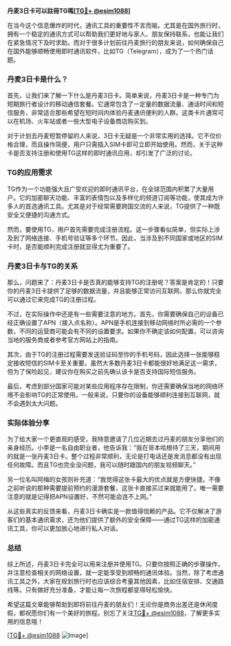 **丹麦3日卡可以註冊TG嗎[[TG💪+ @esim1088](https://t.me/s/esim1088)]**

在当今这个信息爆炸的时代，通讯工具的重要性不言而喻。尤其是在国外旅行时，拥有一个稳定的通讯方式可以帮助我们更好地与家人、朋友保持联系，也能让我们在紧急情况下及时求助。而对于很多计划前往丹麦旅行的朋友来说，如何确保自己在国外能够顺畅使用即时通讯软件，比如TG（Telegram），成为了一个热门话题。

### 丹麦3日卡是什么？

首先，让我们来了解一下什么是丹麦3日卡。简单来说，丹麦3日卡是一种专门为短期旅行者设计的移动通信套餐。它通常包含了一定量的数据流量、通话时间和短信服务，非常适合那些希望在短时间内体验丹麦通讯便利的人群。这类卡片通常可以在机场、火车站或者一些大型电子设备商店购买到。

对于计划去丹麦短暂停留的人来说，3日卡无疑是一个非常实用的选择。它不仅价格合理，而且操作简便，用户只需插入SIM卡即可立即开始使用。然而，关于这种卡是否支持注册和使用TG这样的即时通讯应用，却引发了广泛的讨论。

### TG的应用需求

TG作为一个功能强大且广受欢迎的即时通讯平台，在全球范围内积累了大量用户。它的加密聊天功能、丰富的表情包以及多样化的频道订阅等功能，使其成为许多人的首选通讯工具。尤其是对于经常需要跨国交流的人来说，TG提供了一种既安全又便捷的沟通方式。

然而，要使用TG，用户首先需要完成注册流程。这一步骤看似简单，但实际上涉及到了网络连接、手机号验证等多个环节。因此，当涉及到不同国家或地区的SIM卡时，是否能顺利完成注册就显得尤为重要了。

### 丹麦3日卡与TG的关系

那么，问题来了：丹麦3日卡是否真的能够支持TG的注册呢？答案是肯定的！只要你的丹麦3日卡提供了足够的数据流量，并且能够正常访问互联网，那么你就完全可以通过它来完成TG的注册过程。

不过，在实际操作中还是有一些需要注意的地方。首先，你需要确保自己的设备已经正确设置了APN（接入点名称）。APN是手机连接到移动网络时所必需的一个参数，不同的运营商可能会有不同的设置要求。如果你不确定该如何配置，可以咨询当地的服务商或者参考官方网站上的指南。

其次，由于TG的注册过程需要发送验证码至你的手机号码，因此选择一张能够稳定接收短信的SIM卡至关重要。虽然大多数丹麦3日卡都能很好地满足这一需求，但为了保险起见，建议你在购买之前先确认该卡是否支持国际短信服务。

最后，考虑到部分国家可能对某些应用程序存在限制，你还需要确保当地的网络环境不会影响TG的正常使用。一般来说，只要你的设备能够顺利连接到互联网，就不会遇到太大问题。

### 实际体验分享

为了给大家一个更直观的感受，我特意邀请了几位近期去过丹麦的朋友分享他们的亲身经历。小李是一名自由职业者，他告诉我：“我在哥本哈根待了三天，期间用的就是一张丹麦3日卡。整个过程非常顺利，无论是打电话还是发消息都没有出现任何故障。而且TG也完全没问题，我可以随时跟国内的朋友视频聊天。”

另一位名叫阿梅的女孩则补充道：“我觉得这张卡最大的优点就是方便快捷。不像之前听说的那种需要提前预约的漫游套餐，这张卡直接买过来就能用了。唯一需要注意的就是记得把APN设置好，不然可能会连不上网。”

从这些真实的反馈来看，丹麦3日卡确实是一款值得信赖的产品。它不仅解决了游客们的基本通讯需求，还为他们提供了额外的安全保障——通过TG这样的加密通讯工具，你可以更加放心地进行私人对话。

### 总结

综上所述，丹麦3日卡完全可以用来注册并使用TG。只要你按照正确的步骤操作，并注意检查相关的网络设置，就一定能享受到顺畅的通讯体验。当然，除了考虑通讯工具之外，大家在规划旅行时也应该综合考量其他因素，比如住宿安排、交通路线等。只有做好充分准备，才能让每一次旅程都变得轻松愉快。

希望这篇文章能够帮助到即将前往丹麦的朋友们！无论你是商务出差还是休闲度假，都祝愿你们有一个美好的旅程。别忘了关注[TG💪+ @esim1088](https://t.me/s/esim1088)，了解更多实用的信息哦！

[[TG💪+ @esim1088](https://t.me/s/esim1088) ![Image](https://i.postimg.cc/4NQfJmqS/Snipaste-2025-05-13-00-14-12.png)]